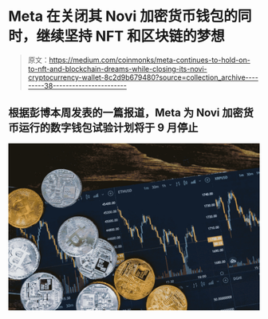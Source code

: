 # Meta 在关闭其 Novi 加密货币钱包的同时，继续坚持 NFT 和区块链的梦想

> 原文：<https://medium.com/coinmonks/meta-continues-to-hold-on-to-nft-and-blockchain-dreams-while-closing-its-novi-cryptocurrency-wallet-8c2d9b679480?source=collection_archive---------38----------------------->

## 根据彭博本周发表的一篇报道，Meta 为 Novi 加密货币运行的数字钱包试验计划将于 9 月停止

![](img/3a2138f04d59fcdc4f2a0be3feac8eeb.png)